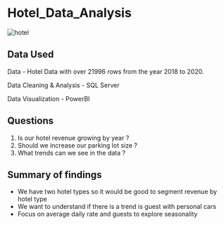 # Hotel_Data_Analysis

![hotel](https://github.com/user-attachments/assets/2bd73a22-4169-4f2f-af76-278959ae00ed)


## Data Used

Data - Hotel Data with over 21996 rows from the year 2018 to 2020.

Data Cleaning & Analysis - SQL Server

Data Visualization - PowerBI


## Questions

1. Is our hotel revenue growing by year ?
2. Should we increase our parking lot size ?
3. What trends can we see in the data ?

## Summary of findings 

- We have two hotel types so it would be good to segment revenue by hotel type
- We want to understand if there is a trend is guest with personal cars
- Focus on average daily rate and guests to explore seasonality


















